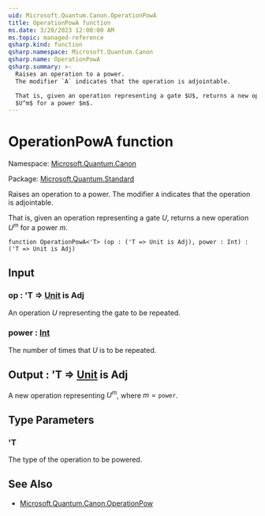 ```yaml
---
uid: Microsoft.Quantum.Canon.OperationPowA
title: OperationPowA function
ms.date: 3/20/2023 12:00:00 AM
ms.topic: managed-reference
qsharp.kind: function
qsharp.namespace: Microsoft.Quantum.Canon
qsharp.name: OperationPowA
qsharp.summary: >-
  Raises an operation to a power.
  The modifier `A` indicates that the operation is adjointable.

  That is, given an operation representing a gate $U$, returns a new operation
  $U^m$ for a power $m$.
---
```


# OperationPowA function

Namespace: [Microsoft.Quantum.Canon](xref:Microsoft.Quantum.Canon)

Package: [Microsoft.Quantum.Standard](https://nuget.org/packages/Microsoft.Quantum.Standard)


Raises an operation to a power.The modifier `A` indicates that the operation is adjointable.That is, given an operation representing a gate $U$, returns a new operation$U^m$ for a power $m$.

```qsharp
function OperationPowA<'T> (op : ('T => Unit is Adj), power : Int) : ('T => Unit is Adj)
```


## Input

### op : 'T => [Unit](xref:microsoft.quantum.qsharp.valueliterals#unit-literal)  is Adj

An operation $U$ representing the gate to be repeated.


### power : [Int](xref:microsoft.quantum.qsharp.valueliterals#int-literals)

The number of times that $U$ is to be repeated.



## Output : 'T => [Unit](xref:microsoft.quantum.qsharp.valueliterals#unit-literal)  is Adj

A new operation representing $U^m$, where $m = \texttt{power}$.

## Type Parameters

### 'T

The type of the operation to be powered.

## See Also

- [Microsoft.Quantum.Canon.OperationPow](xref:Microsoft.Quantum.Canon.OperationPow)